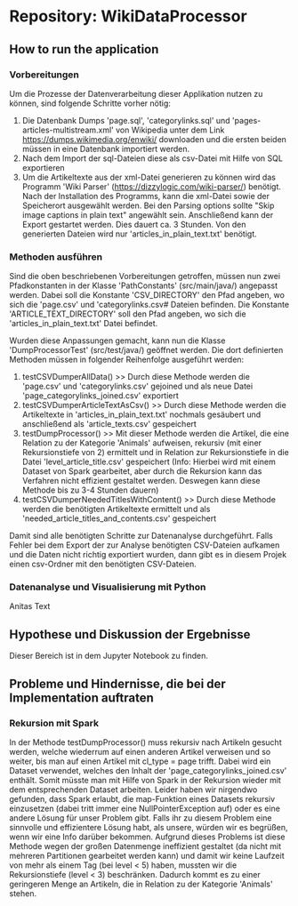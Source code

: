 # Repository: WikiDataProcessor

## How to run the application

### Vorbereitungen
Um die Prozesse der Datenverarbeitung dieser Applikation nutzen zu können, sind folgende Schritte vorher nötig:
1. Die Datenbank Dumps 'page.sql', 'categorylinks.sql' und 'pages-articles-multistream.xml' von Wikipedia unter dem Link https://dumps.wikimedia.org/enwiki/ downloaden und die ersten beiden müssen in eine Datenbank importiert werden.
2. Nach dem Import der sql-Dateien diese als csv-Datei mit Hilfe von SQL exportieren
3. Um die Artikeltexte aus der xml-Datei generieren zu können wird das Programm 'Wiki Parser' (https://dizzylogic.com/wiki-parser/) benötigt.
   Nach der Installation des Programms, kann die xml-Datei sowie der Speicherort ausgewählt werden. Bei den Parsing options sollte "Skip image captions in plain text" angewählt sein.
   Anschließend kann der Export gestartet werden. Dies dauert ca. 3 Stunden. Von den generierten Dateien wird nur 'articles_in_plain_text.txt' benötigt.

### Methoden ausführen
Sind die oben beschriebenen Vorbereitungen getroffen, müssen nun zwei Pfadkonstanten in der Klasse 'PathConstants' (src/main/java/) angepasst werden.
Dabei soll die Konstante 'CSV_DIRECTORY' den Pfad angeben, wo sich die 'page.csv' und 'categorylinks.csv# Dateien befinden.
Die Konstante 'ARTICLE_TEXT_DIRECTORY' soll den Pfad angeben, wo sich die 'articles_in_plain_text.txt' Datei befindet.

Wurden diese Anpassungen gemacht, kann nun die Klasse 'DumpProcessorTest' (src/test/java/) geöffnet werden. Die dort definierten Methoden müssen in folgender Reihenfolge ausgeführt werden:
1. testCSVDumperAllData() >> Durch diese Methode werden die 'page.csv' und 'categorylinks.csv' gejoined und als neue Datei 'page_categorylinks_joined.csv' exportiert
2. testCSVDumperArticleTextAsCsv() >> Durch diese Methode werden die Artikeltexte in 'articles_in_plain_text.txt' nochmals gesäubert und anschließend als 'article_texts.csv' gespeichert
3. testDumpProcessor() >> Mit dieser Methode werden die Artikel, die eine Relation zu der Kategorie 'Animals' aufweisen, rekursiv (mit einer Rekursionstiefe von 2) ermittelt und in Relation zur Rekursionstiefe in die Datei 'level_article_title.csv' gespeichert
   (Info: Hierbei wird mit einem Dataset von Spark gearbeitet, aber durch die Rekursion kann das Verfahren nicht effizient gestaltet werden. Deswegen kann diese Methode bis zu 3-4 Stunden dauern)
4. testCSVDumperNeededTitlesWithContent() >> Durch diese Methode werden die benötigten Artikeltexte ermittelt und als 'needed_article_titles_and_contents.csv' gespeichert

Damit sind alle benötigten Schritte zur Datenanalyse durchgeführt.
Falls Fehler bei dem Export der zur Analyse benötigten CSV-Dateien aufkamen und die Daten nicht richtig exportiert wurden, dann gibt es in diesem Projek einen csv-Ordner mit den benötigten CSV-Dateien.

### Datenanalyse und Visualisierung mit Python
Anitas Text


## Hypothese und Diskussion der Ergebnisse
Dieser Bereich ist in dem Jupyter Notebook zu finden.

## Probleme und Hindernisse, die bei der Implementation auftraten

### Rekursion mit Spark
In der Methode testDumpProcessor() muss rekursiv nach Artikeln gesucht werden, welche wiederrum auf einen anderen Artikel verweisen und so weiter, bis man auf einen Artikel mit cl_type = page trifft.
Dabei wird ein Dataset verwendet, welches den Inhalt der 'page_categorylinks_joined.csv' enthält. Somit müsste man mit Hilfe von Spark in der Rekursion wieder mit dem entsprechenden Dataset arbeiten.
Leider haben wir nirgendwo gefunden, dass Spark erlaubt, die map-Funktion eines Datasets rekursiv einzusetzen (dabei tritt immer eine NullPointerException auf) oder es eine andere Lösung für unser Problem gibt.
Falls ihr zu diesem Problem eine sinnvolle und effizientere Lösung habt, als unsere, würden wir es begrüßen, wenn wir eine Info darüber bekommen.
Aufgrund dieses Problems ist diese Methode wegen der großen Datenmenge ineffizient gestaltet (da nicht mit mehreren Partitionen gearbeitet werden kann) und damit wir keine Laufzeit von mehr als einem Tag (bei level < 5) haben, mussten wir die Rekursionstiefe (level < 3) beschränken.
Dadurch kommt es zu einer geringeren Menge an Artikeln, die in Relation zu der Kategorie 'Animals' stehen.